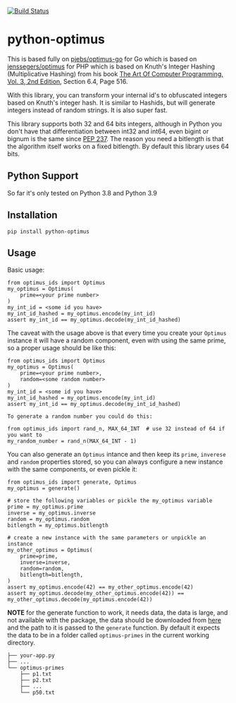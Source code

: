 [![Build Status](https://travis-ci.org/mpcabd/python-optimus.svg?branch=main)](https://travis-ci.org/mpcabd/python-optimus)

# python-optimus
This is based fully on [pjebs/optimus-go](https://github.com/pjebs/optimus-go) for Go which is based on [jenssegers/optimus](https://github.com/jenssegers/optimus) for PHP which is based on Knuth's Integer Hashing (Multiplicative Hashing) from his book [The Art Of Computer Programming, Vol. 3, 2nd Edition](https://archive.org/details/B-001-001-250/page/n535/mode/2up), Section 6.4, Page 516.

With this library, you can transform your internal id's to obfuscated integers based on Knuth's integer hash. It is similar to Hashids, but will generate integers instead of random strings. It is also super fast.

This library supports both 32 and 64 bits integers, although in Python you don't have that differentiation between int32 and int64, even bigint or bignum is the same since [PEP 237](https://www.python.org/dev/peps/pep-0237/). The reason you need a bitlength is that the algorithm itself works on a fixed bitlength. By default this library uses 64 bits.

## Python Support

So far it's only tested on Python 3.8 and Python 3.9

## Installation

    pip install python-optimus

## Usage

Basic usage:

```
from optimus_ids import Optimus
my_optimus = Optimus(
    prime=<your prime number>
)
my_int_id = <some id you have>
my_int_id_hashed = my_optimus.encode(my_int_id)
assert my_int_id == my_optimus.decode(my_int_id_hashed)
```

The caveat with the usage above is that every time you create your `Optimus` instance it will have a random component, even with using the same prime, so a proper usage should be like this:

```
from optimus_ids import Optimus
my_optimus = Optimus(
    prime=<your prime number>,
    random=<some random number>
)
my_int_id = <some id you have>
my_int_id_hashed = my_optimus.encode(my_int_id)
assert my_int_id == my_optimus.decode(my_int_id_hashed)

To generate a random number you could do this:
```

```
from optimus_ids import rand_n, MAX_64_INT  # use 32 instead of 64 if you want to
my_random_number = rand_n(MAX_64_INT - 1)
```

You can also generate an `Optimus` intance and then keep its `prime`, `inverese` and `random` properties stored, so you can always configure a new instance with the same components, or even pickle it:

```
from optimus_ids import generate, Optimus
my_optimus = generate()

# store the following variables or pickle the my_optimus variable
prime = my_optimus.prime
inverse = my_optimus.inverse
random = my_optimus.random
bitlength = my_optimus.bitlength

# create a new instance with the same parameters or unpickle an instance
my_other_optimus = Optimus(
    prime=prime,
    inverse=inverse,
    random=random,
    bitlength=bitlength,
)
assert my_optimus.encode(42) == my_other_optimus.encode(42)
assert my_optimus.decode(my_other_optimus.encode(42)) == my_other_optimus.decode(my_optimus.encode(42))
```

**NOTE** for the generate function to work, it needs data, the data is large, and not available with the package, the data should be downloaded from [here](https://github.com/pjebs/optimus-go-primes) and the path to it is passed to the `generate` function. By default it expects the data to be in a folder called `optimus-primes` in the current working directory.

```
├── your-app.py
├── ...
└── optimus-primes
    ├── p1.txt
    ├── p2.txt
    ├── ...
    └── p50.txt
```